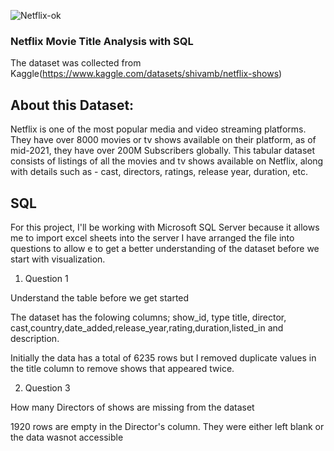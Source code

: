 ![Netflix-ok](https://github.com/liyanse/Analytyics-Engineer/assets/91662935/8dc932fd-4ca2-4c5c-9712-49bc9a42d6f0)


### Netflix Movie Title Analysis with SQL
The dataset was collected from Kaggle(https://www.kaggle.com/datasets/shivamb/netflix-shows)

## About this Dataset: 

Netflix is one of the most popular media and video streaming platforms. They have over 8000 movies or tv shows available on their platform, as of mid-2021, they have over 200M Subscribers globally. This tabular dataset consists of listings of all the movies and tv shows available on Netflix, along with details such as - cast, directors, ratings, release year, duration, etc.

## SQL
For this project, I'll be working with Microsoft SQL Server because it allows me to import excel sheets into the server
I have arranged the file into questions to allow e to get a better understanding of the dataset before we start with visualization.

1. Question 1

Understand the table before we get started

The dataset has the folowing columns; show_id, type	title, director, cast,country,date_added,release_year,rating,duration,listed_in and	description.

Initially the data has a total of 6235 rows but I removed duplicate values in the title column to remove shows that appeared twice.

2. Question 3

How many Directors of shows are missing from the dataset

1920 rows are empty in the Director's column. They were either left blank or the data wasnot accessible


